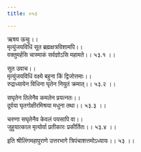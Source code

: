 ```yaml
---
title: ०५३

---
```

ऋषय ऊचुः।।  
मृत्युंजयविधिं सूत ब्रह्मक्षत्रविशामपि।।  
वक्तुमर्हसि चास्माकं सर्वज्ञोऽसि महामते।। ५३.१ ।।  
  
सुत उवाच।।  
मृत्युंजयविधिं वक्ष्ये बहुना किं द्विजोत्तमाः।।  
रुद्राध्यायेन विधिना घृतेन नियुतं क्रमात्।। ५३.२ ।।  
  
सघृतेन तिलेनैव कमलेन प्रयत्नतः।।  
दूर्वया घृतगोक्षीरमिश्रया मधुना तथा।। ५३.३ ।।  
  
चरुणा सघृतेनैव केवलं पयसापि वा।।  
जुहुयात्काल मृत्योर्वा प्रतीकारः प्रकीर्तितः।। ५३.४ ।।  
  
इति श्रीलिंगमहापुराणे उत्तरभागे त्रिपंचाशत्तमोऽध्यायः।। ५३ ।।